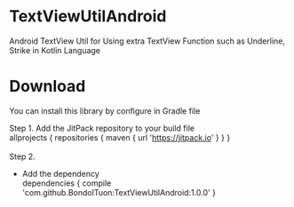 # TextViewUtilAndroid
Android TextView Util for Using extra TextView Function such as Underline, Strike in Kotlin Language

# Download
You can install this library by configure in Gradle file

Step 1. Add the JitPack repository to your build file <br />
	allprojects {
		repositories {
			maven { url 'https://jitpack.io' }
		}
	} <br /> <br />
Step 2.<br /> 
- Add the dependency<br />
	dependencies {
	        compile 'com.github.BondolTuon:TextViewUtilAndroid:1.0.0'
	}